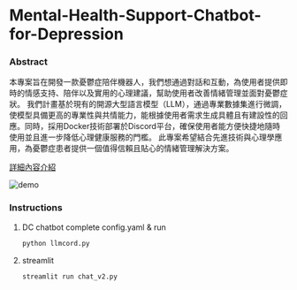 # Mental-Health-Support-Chatbot-for-Depression
### Abstract
本專案旨在開發一款憂鬱症陪伴機器人，我們想通過對話和互動，為使用者提供即時的情感支持、陪伴以及實用的心理建議，幫助使用者改善情緒管理並面對憂鬱症狀。
我們計畫基於現有的開源大型語言模型（LLM），通過專業數據集進行微調，使模型具備更高的專業性與共情能力，能根據使用者需求生成具體且有建設性的回應。同時，採用Docker技術部署於Discord平台，確保使用者能方便快捷地隨時使用並且進一步降低心理健康服務的門檻。
此專案希望結合先進技術與心理學應用，為憂鬱症患者提供一個值得信賴且貼心的情緒管理解決方案。

[詳細內容介紹](https://docs.google.com/presentation/d/1yhVCYHYwxSDlCLGP_uEmYvfqlHU10QHe9OwFrF368Vs/edit?usp=sharing)


![demo](https://github.com/PeiYuYen/Mental-Health-Support-Chatbot-for-Depression/blob/main/demo.gif)

### Instructions
1. DC chatbot
   complete config.yaml
   & run
   ```bash
   python llmcord.py
   ```
2. streamlit
   ```bash
   streamlit run chat_v2.py
   ```
